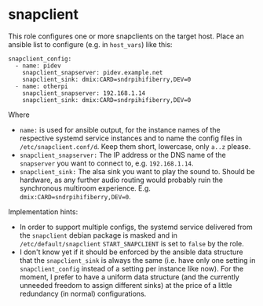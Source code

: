 # snapclient

This role configures one or more snapclients on the target host. Place an ansible list to configure (e.g. in `host_vars`) like this:

~~~
snapclient_config:
  - name: pidev
    snapclient_snapserver: pidev.example.net
    snapclient_sink: dmix:CARD=sndrpihifiberry,DEV=0
  - name: otherpi
    snapclient_snapserver: 192.168.1.14
    snapclient_sink: dmix:CARD=sndrpihifiberry,DEV=0
~~~

Where 

* `name:` is used for ansible output, for the instance names of the respective systemd service instances and to name the config files in `/etc/snapclient.conf/d`. Keep them short, lowercase, only `a..z` please.
* `snapclient_snapserver:` The IP address or the DNS name of the `snapserver` you want to connect to, e.g. `192.168.1.14`.
* `snapclient_sink:` The alsa sink you want to play the sound to. Should be hardware, as any further audio routing would probably ruin the synchronous multiroom experience. E.g. `dmix:CARD=sndrpihifiberry,DEV=0`.

Implementation hints:
* In order to support multiple configs, the systemd service delivered from the `snapclient` debian package is masked and in `/etc/default/snapclient` `START_SNAPCLIENT` is set to `false` by the role.
* I don't know yet if it should be enforced by the ansible data structure that the `snapclient_sink` is always the same (i.e. have only one setting in `snapclient_config` instead of a setting per instance like now). For the moment, I prefer to have a uniform data structure (and the currently unneeded freedom to assign different sinks) at the price of a little redundancy (in normal) configurations. 
